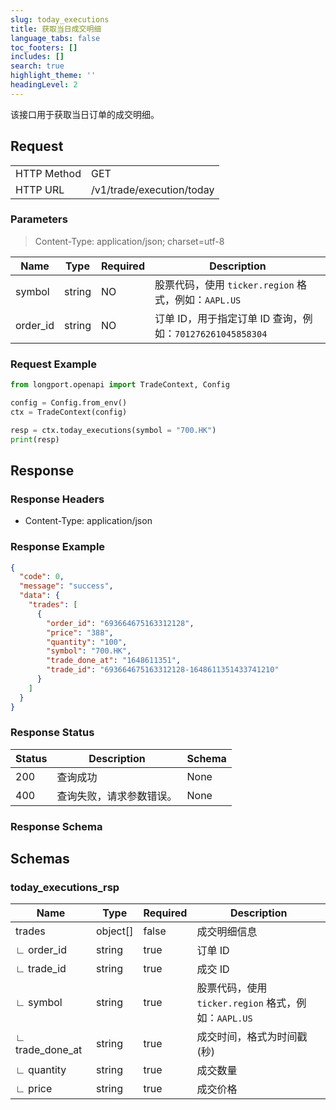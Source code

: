 ```yaml
---
slug: today_executions
title: 获取当日成交明细
language_tabs: false
toc_footers: []
includes: []
search: true
highlight_theme: ''
headingLevel: 2
---
```


该接口用于获取当日订单的成交明细。

<SDKLinks module="trade" klass="TradeContext" method="today_executions" />

## Request

<table className="http-basic">
<tbody>
<tr><td className="http-basic-key">HTTP Method</td><td>GET</td></tr>
<tr><td className="http-basic-key">HTTP URL</td><td>/v1/trade/execution/today </td></tr>
</tbody>
</table>

### Parameters

> Content-Type: application/json; charset=utf-8

| Name     | Type   | Required | Description                                               |
| -------- | ------ | -------- | --------------------------------------------------------- |
| symbol   | string | NO       | 股票代码，使用 `ticker.region` 格式，例如：`AAPL.US`      |
| order_id | string | NO       | 订单 ID，用于指定订单 ID 查询，例如：`701276261045858304` |

### Request Example

```python
from longport.openapi import TradeContext, Config

config = Config.from_env()
ctx = TradeContext(config)

resp = ctx.today_executions(symbol = "700.HK")
print(resp)
```

## Response

### Response Headers

- Content-Type: application/json

### Response Example

```json
{
  "code": 0,
  "message": "success",
  "data": {
    "trades": [
      {
        "order_id": "693664675163312128",
        "price": "388",
        "quantity": "100",
        "symbol": "700.HK",
        "trade_done_at": "1648611351",
        "trade_id": "693664675163312128-1648611351433741210"
      }
    ]
  }
}
```

### Response Status

| Status | Description              | Schema |
| ------ | ------------------------ | ------ |
| 200    | 查询成功                 | None   |
| 400    | 查询失败，请求参数错误。 | None   |

### Response Schema

<aside className="success">
</aside>

## Schemas

### today_executions_rsp

<a id="schematoday_executions_rsp"></a>
<a id="schematoday_executions_rsp"></a>

| Name            | Type     | Required | Description                                          |
| --------------- | -------- | -------- | ---------------------------------------------------- |
| trades          | object[] | false    | 成交明细信息                                         |
| ∟ order_id      | string   | true     | 订单 ID                                              |
| ∟ trade_id      | string   | true     | 成交 ID                                              |
| ∟ symbol        | string   | true     | 股票代码，使用 `ticker.region` 格式，例如：`AAPL.US` |
| ∟ trade_done_at | string   | true     | 成交时间，格式为时间戳 (秒)                          |
| ∟ quantity      | string   | true     | 成交数量                                             |
| ∟ price         | string   | true     | 成交价格                                             |
